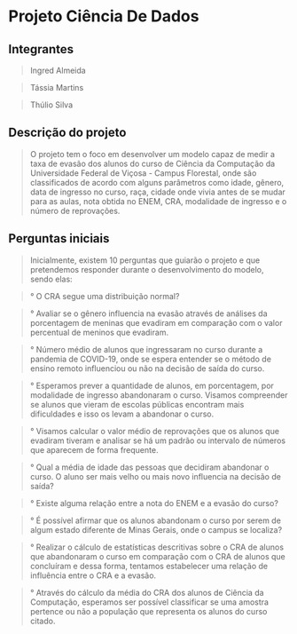 # Projeto Ciência De Dados

## Integrantes

> Ingred Almeida

> Tássia Martins

> Thúlio Silva

## Descrição do projeto

> O projeto tem o foco em desenvolver um modelo capaz de medir a taxa de evasão dos alunos do curso de Ciência da Computação da Universidade Federal de Viçosa - Campus Florestal,  onde são classificados de acordo com alguns parâmetros como idade, gênero, data de ingresso no curso, raça, cidade onde vivia antes de se mudar para as aulas, nota obtida no ENEM, CRA, modalidade de ingresso e o número de reprovações.

## Perguntas iniciais

> Inicialmente, existem 10 perguntas que guiarão o projeto e que pretendemos responder durante o desenvolvimento do modelo, sendo elas:

> ° O CRA segue uma distribuição normal?

> ° Avaliar se o gênero influencia na evasão através de análises da porcentagem de meninas que evadiram em comparação com o valor percentual de meninos que evadiram.

> ° Número médio de alunos que ingressaram no curso durante a pandemia de COVID-19, onde se espera entender se o método de ensino remoto influenciou ou não na decisão de saída do curso.

> ° Esperamos prever a quantidade de alunos, em porcentagem, por modalidade de ingresso abandonaram o curso. Visamos compreender se alunos que vieram de escolas públicas encontram mais dificuldades e isso os levam a abandonar o curso.

> ° Visamos calcular o valor médio de reprovações que os alunos que evadiram tiveram e analisar se há um padrão ou intervalo de números que aparecem de forma frequente.

> ° Qual a média de idade das pessoas que decidiram abandonar o curso. O aluno ser mais velho ou mais novo influencia na decisão de saída?

> ° Existe alguma relação entre a nota do ENEM e a evasão do curso?

> ° É possível afirmar que os alunos abandonam o curso por serem de algum estado diferente de Minas Gerais, onde o campus se localiza?

> ° Realizar o cálculo de estatísticas descritivas sobre o CRA de alunos que abandonaram o curso em comparação com o CRA de alunos que concluíram e dessa forma, tentamos estabelecer uma relação de influência entre o CRA e a evasão.

> ° Através do cálculo da média do CRA dos alunos de Ciência da Computação, esperamos ser possível classificar se uma amostra pertence ou não a população que representa os alunos do curso citado.
